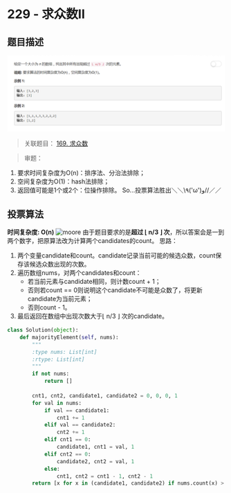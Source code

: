 # 229 - 求众数II

## 题目描述
![problem](images/229.png)

>关联题目： [169. 求众数](https://github.com/Rosevil1874/LeetCode/tree/master/Python-Solution/169_Majority-Element)

>审题：  
1. 要求时间复杂度为O(n)：排序法、分治法排除；
2. 空间复杂度为O(1)：hash法排除；
3. 返回值可能是1个或2个：位操作排除。
So...投票算法胜出＼＼\٩('ω')و//／／

## 投票算法
**时间复杂度: O(n)**
![moore](images/moore.png)
由于题目要求的是**超过 ⌊ n/3 ⌋ 次**，所以答案会是一到两个数字，把原算法改为计算两个candidates的count。
思路：  
1. 两个变量candidate和count。candidate记录当前可能的候选众数，count保存该候选众数出现的次数。
2. 遍历数组nums，对两个candidates和count：
	- 若当前元素与candidate相同，则计数count + 1；
	- 否则若count == 0则说明这个candidate不可能是众数了，将更新candidate为当前元素；
	- 否则count - 1。
3. 最后返回在数组中出现次数大于⌊ n/3 ⌋ 次的candidate。
```python
class Solution(object):
    def majorityElement(self, nums):
        """
        :type nums: List[int]
        :rtype: List[int]
        """
        if not nums:
            return []

        cnt1, cnt2, candidate1, candidate2 = 0, 0, 0, 1
        for val in nums:
            if val == candidate1:
                cnt1 += 1
            elif val == candidate2:
                cnt2 += 1
            elif cnt1 == 0:
                candidate1, cnt1 = val, 1
            elif cnt2 == 0:
                candidate2, cnt2 = val, 1
            else:
                cnt1, cnt2 = cnt1 - 1, cnt2 - 1
        return [x for x in (candidate1, candidate2) if nums.count(x) > len(nums)//3]
```